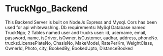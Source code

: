 # TruckNgo_Backend
This Backend Server is built on NodeJs Express and Mysql. Cors has been used for api whitewashing.
Db requirements:
MySql Database named TruckNgo;
2 Tables named user and trucks
user: id, username, email, password, name, isDriver, isOwner, isCustomer, aadhar, address, phoneNo.
trucks:LicensePlateNo, ChasisNo, MakeModel, RatePerKm, WeightClass, OwnerId, Photo, city, BookedBy, BookedUpto, DistanceBooked
